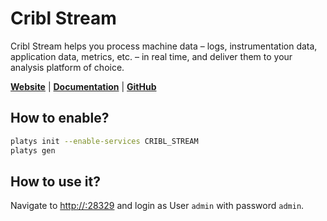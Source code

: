 # Cribl Stream

Cribl Stream helps you process machine data – logs, instrumentation data, application data, metrics, etc. – in real time, and deliver them to your analysis platform of choice. 

**[Website](https://cribl.io/)** | **[Documentation](https://docs.cribl.io/stream/)** | **[GitHub](https://github.com/criblio/)**

## How to enable?

```bash
platys init --enable-services CRIBL_STREAM
platys gen
```

## How to use it?

Navigate to <http://:28329> and login as User `admin` with password `admin`. 
